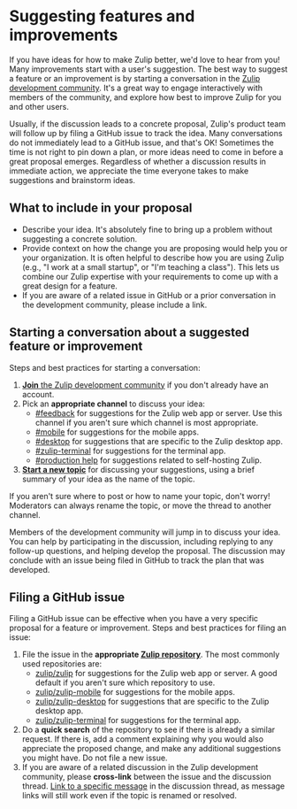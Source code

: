 # Suggesting features and improvements

If you have ideas for how to make Zulip better, we'd love to hear from you! Many
improvements start with a user's suggestion. The best way to suggest a feature
or an improvement is by starting a conversation in the [Zulip development
community](https://zulip.com/development-community/). It's a great way to engage
interactively with members of the community, and explore how best to improve
Zulip for you and other users.

Usually, if the discussion leads to a concrete proposal, Zulip's product team
will follow up by filing a GitHub issue to track the idea. Many conversations do
not immediately lead to a GitHub issue, and that's OK! Sometimes the time is not
right to pin down a plan, or more ideas need to come in before a great proposal
emerges. Regardless of whether a discussion results in immediate action, we
appreciate the time everyone takes to make suggestions and brainstorm ideas.

## What to include in your proposal

- Describe your idea. It's absolutely fine to bring up a problem without
  suggesting a concrete solution.
- Provide context on how the change you are proposing would help you or your
  organization. It is often helpful to describe how you are using Zulip (e.g.,
  "I work at a small startup", or "I'm teaching a class"). This lets us combine
  our Zulip expertise with your requirements to come up with a great design for
  a feature.
- If you are aware of a related issue in GitHub or a prior conversation in the
  development community, please include a link.

## Starting a conversation about a suggested feature or improvement

Steps and best practices for starting a conversation:

1. [**Join** the Zulip development
   community](https://zulip.com/development-community/) if you don't already
   have an account.
2. Pick an **appropriate channel** to discuss your idea:
   - [#feedback](https://chat.zulip.org/#narrow/channel/137-feedback) for suggestions for
     the Zulip web app or server. Use this channel if you aren't sure which channel is
     most appropriate.
   - [#mobile](https://chat.zulip.org/#narrow/channel/48-mobile) for suggestions
     for the mobile apps.
   - [#desktop](https://chat.zulip.org/#narrow/channel/16-desktop) for suggestions
     that are specific to the Zulip desktop app.
   - [#zulip-terminal](https://chat.zulip.org/#narrow/channel/206-zulip-terminal)
     for suggestions for the terminal app.
   - [#production
     help](https://chat.zulip.org/#narrow/channel/31-production-help) for suggestions
     related to self-hosting Zulip.
3. **[Start a new topic](https://zulip.com/help/starting-a-new-topic)** for
   discussing your suggestions, using a brief summary of your idea as the
   name of the topic.

If you aren't sure where to post or how to name your topic, don't worry!
Moderators can always rename the topic, or move the thread to another channel.

Members of the development community will jump in to discuss your idea. You can
help by participating in the discussion, including replying to any follow-up
questions, and helping develop the proposal. The discussion may conclude with an
issue being filed in GitHub to track the plan that was developed.

## Filing a GitHub issue

Filing a GitHub issue can be effective when you have a very specific proposal
for a feature or improvement. Steps and best practices for filing an issue:

1. File the issue in the **appropriate [Zulip
   repository](https://github.com/zulip)**. The most commonly used repositories
   are:
   - [zulip/zulip](https://github.com/zulip/zulip/issues) for suggestions for the
     Zulip web app or server. A good default if you aren't sure which repository
     to use.
   - [zulip/zulip-mobile](https://github.com/zulip/zulip-mobile/issues) for
     suggestions for the mobile apps.
   - [zulip/zulip-desktop](https://github.com/zulip/zulip-desktop/issues) for
     suggestions that are specific to the Zulip desktop app.
   - [zulip/zulip-terminal](https://github.com/zulip/zulip-terminal/issues) for
     suggestions for the terminal app.
2. Do a **quick search** of the repository to see if there is already a similar
   request. If there is, add a comment explaining why you would also appreciate
   the proposed change, and make any additional suggestions you might have. Do
   not file a new issue.
3. If you are aware of a related discussion in the Zulip development community,
   please **cross-link** between the issue and the discussion thread. [Link to a
   specific
   message](https://zulip.com/help/link-to-a-message-or-conversation#get-a-link-to-a-specific-message)
   in the discussion thread, as message links will still work even if the topic is
   renamed or resolved.
